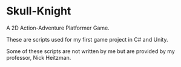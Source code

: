 # Skull-Knight
A 2D Action-Adventure Platformer Game.

These are scripts used for my first game project in C# and Unity.

Some of these scripts are not written by me but are provided by my professor, Nick Heitzman.
